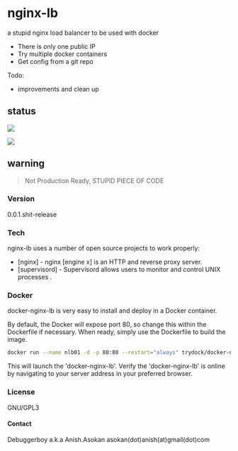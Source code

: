 # nginx-lb

a stupid nginx load balancer to be used with docker

  - There is only one public IP
  - Try multiple docker containers
  - Get config from a git repo

Todo:
  - improvements and clean up

## status

[![](https://images.microbadger.com/badges/image/trydock/docker-nginx-lb.svg)](https://microbadger.com/images/trydock/docker-nginx-lb "Get your own image badge on microbadger.com")

[![](https://images.microbadger.com/badges/version/trydock/docker-nginx-lb.svg)](https://microbadger.com/images/trydock/docker-nginx-lb "Get your own version badge on microbadger.com")

## warning

> Not Production Ready, STUPID PIECE OF CODE

### Version
0.0.1.shit-release

### Tech

nginx-lb uses a number of open source projects to work properly:

* [nginx] - nginx [engine x] is an HTTP and reverse proxy server.
* [supervisord] - Supervisord allows users to monitor and control UNIX processes .

### Docker
docker-nginx-lb is very easy to install and deploy in a Docker container.

By default, the Docker will expose port 80, so change this within the Dockerfile if necessary. When ready, simply use the Dockerfile to build the image.

```sh
docker run --name nlb01 -d -p 80:80 --restart="always" trydock/docker-nginx-lb:latest
```

This will launch the 'docker-nginx-lb'.
Verify the 'docker-nginx-lb' is online by navigating to your server address in your preferred browser.


### License

GNU/GPL3

#### Contact

Debuggerboy 
a.k.a Anish.Asokan
asokan(dot)anish(at)gmail(dot)com
